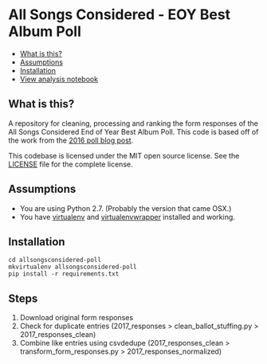 All Songs Considered - EOY Best Album Poll
==========================================

* [What is this?](#what-is-this)
* [Assumptions](#assumptions)
* [Installation](#installation)
* [View analysis notebook](#view-analysis-notebook)

What is this?
-------------

A repository for cleaning, processing and ranking the form responses of the All Songs Considered End of Year Best Album Poll. This code is based off of the work from the [2016 poll blog post](http://blog.apps.npr.org/2016/12/16/all-songs-considered-poll.html).

This codebase is licensed under the MIT open source license. See the [LICENSE](https://github.com/nprapps/allsongsconsidered-poll/blob/master/LICENSE) file for the complete license.

Assumptions
-----------

* You are using Python 2.7. (Probably the version that came OSX.)
* You have [virtualenv](https://pypi.python.org/pypi/virtualenv) and [virtualenvwrapper](https://pypi.python.org/pypi/virtualenvwrapper) installed and working.

Installation
------------

```
cd allsongsconsidered-poll
mkvirtualenv allsongsconsidered-poll
pip install -r requirements.txt
```

Steps
-----

1. Download original form responses
2. Check for duplicate entries (2017_responses > clean_ballot_stuffing.py > 2017_responses_clean)
3. Combine like entries using csvdedupe (2017_responses_clean > transform_form_responses.py > 2017_responses_normalized)
<!-- 4. Standardize responses (standardize_responses.py) -->
<!-- 5.  -->
